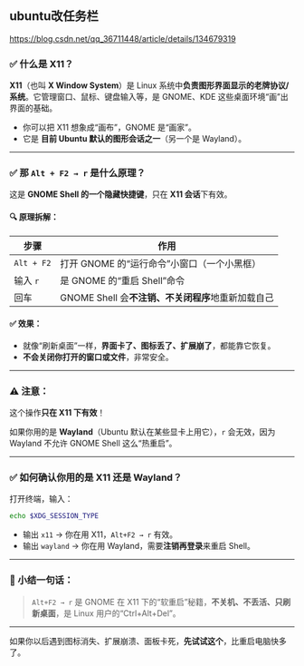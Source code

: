## ubuntu改任务栏
https://blog.csdn.net/qq_36711448/article/details/134679319


### ✅ 什么是 X11？

**X11**（也叫 **X Window System**）是 Linux 系统中**负责图形界面显示的老牌协议/系统**。它管理窗口、鼠标、键盘输入等，是 GNOME、KDE 这些桌面环境“画”出界面的基础。

- 你可以把 X11 想象成“画布”，GNOME 是“画家”。
- 它是 **目前 Ubuntu 默认的图形会话之一**（另一个是 Wayland）。

---

### ✅ 那 `Alt + F2 → r` 是什么原理？

这是 **GNOME Shell 的一个隐藏快捷键**，只在 **X11 会话**下有效。

#### 🔍 原理拆解：

| 步骤 | 作用 |
|------|------|
| `Alt + F2` | 打开 GNOME 的“运行命令”小窗口（一个小黑框） |
| 输入 `r` | 是 GNOME 的“重启 Shell”命令 |
| 回车 | GNOME Shell 会**不注销、不关闭程序**地重新加载自己 |

#### ✅ 效果：
- 就像“刷新桌面”一样，**界面卡了、图标丢了、扩展崩了**，都能靠它恢复。
- **不会关闭你打开的窗口或文件**，非常安全。

---

### ⚠️ 注意：
这个操作**只在 X11 下有效**！

如果你用的是 **Wayland**（Ubuntu 默认在某些显卡上用它），`r` 会无效，因为 Wayland 不允许 GNOME Shell 这么“热重启”。

---

### ✅ 如何确认你用的是 X11 还是 Wayland？

打开终端，输入：

```bash
echo $XDG_SESSION_TYPE
```

- 输出 `x11` → 你在用 X11，`Alt+F2 → r` 有效。
- 输出 `wayland` → 你在用 Wayland，需要**注销再登录**来重启 Shell。

---

### 🧠 小结一句话：

> `Alt+F2 → r` 是 GNOME 在 X11 下的“软重启”秘籍，**不关机、不丢活、只刷新桌面**，是 Linux 用户的“Ctrl+Alt+Del”。

---

如果你以后遇到图标消失、扩展崩溃、面板卡死，**先试试这个**，比重启电脑快多了。
